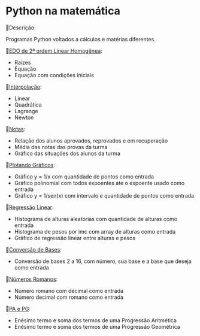 # Python na matemática

🐍Descrição:

Programas Python voltados a cálculos e matérias diferentes.

🐍<a href="https://github.com/RaquelCCabral/Python/blob/main/EDO2oh.py">EDO de 2ª ordem Linear Homogênea</a>:
  * Raízes
  * Equação
  * Equação com condições iniciais

🐍<a href="https://github.com/RaquelCCabral/Python/blob/main/Interpola%C3%A7%C3%A3o.py">Interpolação</a>:
  * Linear
  * Quadrática
  * Lagrange
  * Newton

🐍<a href="https://github.com/RaquelCCabral/Python/blob/main/Notas.py">Notas</a>:
  * Relação dos alunos aprovados, reprovados e em recuperação
  * Média das notas das provas da turma
  * Gráfico das situações dos alunos da turma

🐍<a href="https://github.com/RaquelCCabral/Python/blob/main/Plotando%20Gr%C3%A1ficos.py">Plotando Gráficos</a>:
  * Gráfico y = 1/x com quantidade de pontos como entrada
  * Gráfico polinomial com todos expoentes ate o expoente usado como entrada
  * Gráfico y = 1/sen(x) com intervalo e quantidade de pontos como entrada

🐍<a href="https://github.com/RaquelCCabral/Python/blob/main/Regress%C3%A3o%20Linear.py">Regressão Linear</a>:
  * Histograma de alturas aleatórias com quantidade de alturas como entrada
  * Histograma de pesos por imc com array de alturas como entrada
  * Gráfico de regressão linear entre alturas e pesos

🐍<a href="https://github.com/RaquelCCabral/Python/blob/main/conversao%20de%20bases.py">Conversão de Bases</a>:
  * Conversão de bases 2 a 16, com número, sua base e a base que deseja como entrada

🐍<a href="https://github.com/RaquelCCabral/Python/blob/main/numero%20romano.py">Números Romanos</a>:
  * Número romano com decimal como entrada
  * Número decimal com romano como entrada

🐍<a href="https://github.com/RaquelCCabral/Python/blob/main/progressao.py">PA e PG</a>:
  * Enésimo termo e soma dos termos de uma Progressão Aritmética
  * Enésimo termo e soma dos termos de uma Progressão Geométrica 
